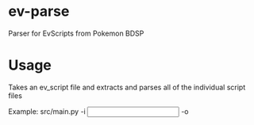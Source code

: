 # ev-parse
Parser for EvScripts from Pokemon BDSP

# Usage
Takes an ev_script file and extracts and parses all of the individual script files

Example:
src/main.py -i <INPUT FILE> -o <OUTPUT DIR>

